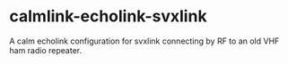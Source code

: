 # calmlink-echolink-svxlink
A calm echolink configuration for svxlink connecting by RF to an old VHF ham radio repeater.
